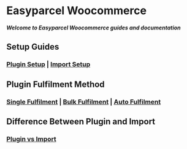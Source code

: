 # Easyparcel Woocommerce 

***Welcome to Easyparcel Woocommerce guides and documentation***

## Setup Guides

### [Plugin Setup](./wc_plugin_setup.md) | [Import Setup](./wc_import_integration_setup.md)

## Plugin Fulfilment Method
### [Single Fulfilment](./wc_single_fulfilment.md) | [Bulk Fulfilment](./wc_bulk_fulfilment.md) | [Auto Fulfilment](./wc_auto_fulfilment.md)

## Difference Between Plugin and Import 
### [Plugin vs Import](./import_vs_plugin.md)


